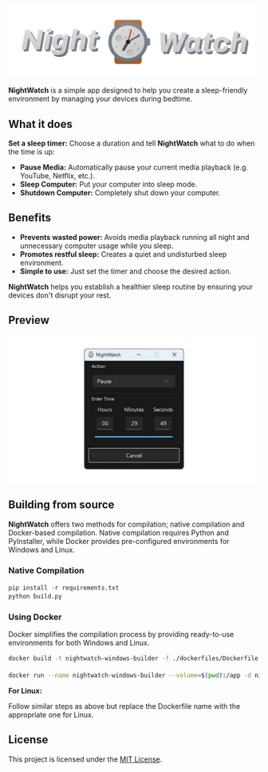 ![NightWatch Application](img/banner.png)

**NightWatch** is a simple app designed to help you create a sleep-friendly environment by managing your devices during bedtime.

## What it does

**Set a sleep timer:** Choose a duration and tell **NightWatch** what to do when the time is up:

- **Pause Media:** Automatically pause your current media playback (e.g. YouTube, Netflix, etc.).
- **Sleep Computer:** Put your computer into sleep mode.
- **Shutdown Computer:** Completely shut down your computer.

## Benefits

- **Prevents wasted power:** Avoids media playback running all night and unnecessary computer usage while you sleep.
- **Promotes restful sleep:** Creates a quiet and undisturbed sleep environment.
- **Simple to use:** Just set the timer and choose the desired action.

**NightWatch** helps you establish a healthier sleep routine by ensuring your devices don't disrupt your rest.

## Preview

![Preview of NightWatch app](img/preview.png)

## Building from source

**NightWatch** offers two methods for compilation; native compilation and Docker-based compilation. Native compilation requires Python and PyInstaller, while Docker provides pre-configured environments for Windows and Linux.

### Native Compilation

```python
pip install -r requirements.txt
python build.py
```

### Using Docker

Docker simplifies the compilation process by providing ready-to-use environments for both Windows and Linux.

```bash
docker build -t nightwatch-windows-builder -f ./dockerfiles/Dockerfile.windows .

docker run --name nightwatch-windows-builder --volume=$(pwd):/app -d nightwatch-windows-builder
```

**For Linux:**

Follow similar steps as above but replace the Dockerfile name with the appropriate one for Linux.

## License

This project is licensed under the [MIT License](./LICENSE).
